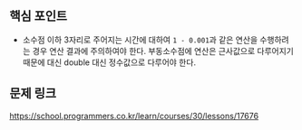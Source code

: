 ## 핵심 포인트

- 소수점 이하 3자리로 주어지는 시간에 대하여 `1 - 0.001`과 같은 연산을 수행하려는 경우 연산 결과에 주의하여야 한다. 부동소수점에 연산은 근사값으로 다루어지기 때문에 대신 double 대신 정수값으로 다루어야 한다.

## 문제 링크

https://school.programmers.co.kr/learn/courses/30/lessons/17676

